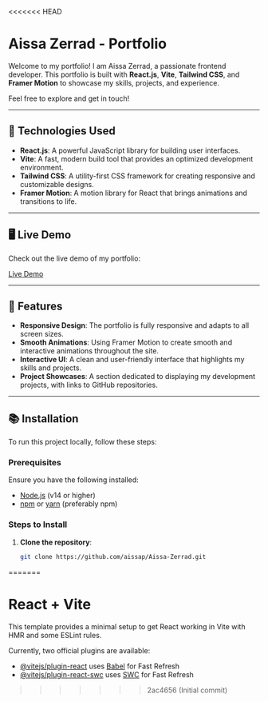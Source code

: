 <<<<<<< HEAD
# Aissa Zerrad - Portfolio

Welcome to my portfolio! I am Aissa Zerrad, a passionate frontend developer. This portfolio is built with **React.js**, **Vite**, **Tailwind CSS**, and **Framer Motion** to showcase my skills, projects, and experience.

Feel free to explore and get in touch!

---

## 🔧 Technologies Used

- **React.js**: A powerful JavaScript library for building user interfaces.
- **Vite**: A fast, modern build tool that provides an optimized development environment.
- **Tailwind CSS**: A utility-first CSS framework for creating responsive and customizable designs.
- **Framer Motion**: A motion library for React that brings animations and transitions to life.

---

## 🖥️ Live Demo

Check out the live demo of my portfolio:

[Live Demo](https://aissazerrad.org)

---

## 🚀 Features

- **Responsive Design**: The portfolio is fully responsive and adapts to all screen sizes.
- **Smooth Animations**: Using Framer Motion to create smooth and interactive animations throughout the site.
- **Interactive UI**: A clean and user-friendly interface that highlights my skills and projects.
- **Project Showcases**: A section dedicated to displaying my development projects, with links to GitHub repositories.

---

## 📚 Installation

To run this project locally, follow these steps:

### Prerequisites
Ensure you have the following installed:
- [Node.js](https://nodejs.org/) (v14 or higher)
- [npm](https://www.npmjs.com/) or [yarn](https://yarnpkg.com/) (preferably npm)

### Steps to Install

1. **Clone the repository**:
   ```bash
   git clone https://github.com/aissap/Aissa-Zerrad.git
=======
# React + Vite

This template provides a minimal setup to get React working in Vite with HMR and some ESLint rules.

Currently, two official plugins are available:

- [@vitejs/plugin-react](https://github.com/vitejs/vite-plugin-react/blob/main/packages/plugin-react/README.md) uses [Babel](https://babeljs.io/) for Fast Refresh
- [@vitejs/plugin-react-swc](https://github.com/vitejs/vite-plugin-react-swc) uses [SWC](https://swc.rs/) for Fast Refresh
>>>>>>> 2ac4656 (Initial commit)
